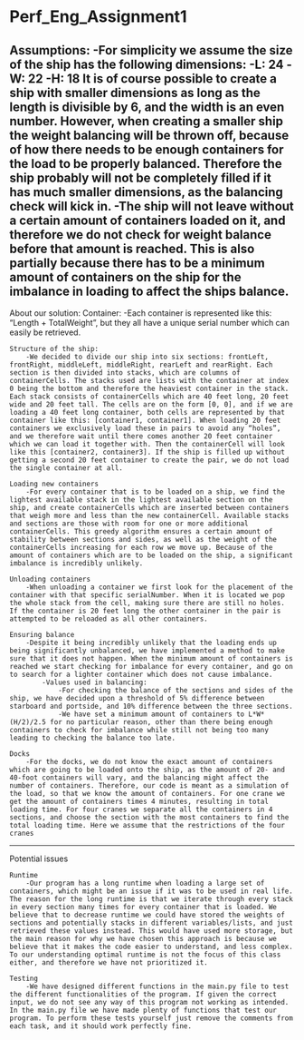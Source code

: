 # Perf_Eng_Assignment1

Assumptions:
    -For simplicity we assume the size of the ship has the following dimensions:
        -L: 24
        -W: 22
        -H: 18
It is of course possible to create a ship with smaller dimensions as long as the length is divisible by 6, and the width is an even number. However, when creating a smaller ship the weight balancing will be thrown off, because of how there needs to be enough containers for the load to be properly balanced. Therefore the ship probably will not be completely filled if it has much smaller dimensions, as the balancing check will kick in.
    -The ship will not leave without a certain amount of containers loaded on it, and therefore we do not check for weight balance before that amount is reached. This is also partially because there has to be a minimum amount of containers on the ship for the imbalance in loading to affect the ships balance.
-----------------------------------------------------------------------------------------------------------------------------

About our solution:
    Container:
        -Each container is represented like this: “Length + TotalWeight”, but they all have a unique serial number which can easily be retrieved.
    
    Structure of the ship:
        -We decided to divide our ship into six sections: frontLeft, frontRight, middleLeft, middleRight, rearLeft and rearRight. Each section is then divided into stacks, which are columns of containerCells. The stacks used are lists with the container at index 0 being the bottom and therefore the heaviest container in the stack. Each stack consists of containerCells which are 40 feet long, 20 feet wide and 20 feet tall. The cells are on the form [0, 0], and if we are loading a 40 feet long container, both cells are represented by that container like this: [container1, container1]. When loading 20 feet containers we exclusively load these in pairs to avoid any “holes”, and we therefore wait until there comes another 20 feet container which we can load it together with. Then the containerCell will look like this [container2, container3]. If the ship is filled up without getting a second 20 feet container to create the pair, we do not load the single container at all.
    
    Loading new containers
        -For every container that is to be loaded on a ship, we find the lightest available stack in the lightest available section on the ship, and create containerCells which are inserted between containers that weigh more and less than the new containerCell. Available stacks and sections are those with room for one or more additional containerCells. This greedy algorithm ensures a certain amount of stability between sections and sides, as well as the weight of the containerCells increasing for each row we move up. Because of the amount of containers which are to be loaded on the ship, a significant imbalance is incredibly unlikely.
    
    Unloading containers
        -When unloading a container we first look for the placement of the container with that specific serialNumber. When it is located we pop the whole stack from the cell, making sure there are still no holes. If the container is 20 feet long the other container in the pair is attempted to be reloaded as all other containers.

    Ensuring balance
        -Despite it being incredibly unlikely that the loading ends up being significantly unbalanced, we have implemented a method to make sure that it does not happen. When the minimum amount of containers is reached we start checking for imbalance for every container, and go on to search for a lighter container which does not cause imbalance.
            -Values used in balancing:
                -For checking the balance of the sections and sides of the ship, we have decided upon a threshold of 5% difference between starboard and portside, and 10% difference between the three sections.
                -We have set a minimum amount of containers to L*W*(H/2)/2.5 for no particular reason, other than there being enough containers to check for imbalance while still not being too many leading to checking the balance too late.

    Docks
        -For the docks, we do not know the exact amount of containers which are going to be loaded onto the ship, as the amount of 20- and 40-foot containers will vary, and the balancing might affect the number of containers. Therefore, our code is meant as a simulation of the load, so that we know the amount of containers. For one crane we get the amount of containers times 4 minutes, resulting in total loading time. For four cranes we separate all the containers in 4 sections, and choose the section with the most containers to find the total loading time. Here we assume that the restrictions of the four cranes 
-----------------------------------------------------------------------------------------------------------------------------

Potential issues

    Runtime
        -Our program has a long runtime when loading a large set of containers, which might be an issue if it was to be used in real life. The reason for the long runtime is that we iterate through every stack in every section many times for every container that is loaded. We believe that to decrease runtime we could have stored the weights of sections and potentially stacks in different variables/lists, and just retrieved these values instead. This would have used more storage, but the main reason for why we have chosen this approach is because we believe that it makes the code easier to understand, and less complex. To our understanding optimal runtime is not the focus of this class either, and therefore we have not prioritized it.

    Testing
        -We have designed different functions in the main.py file to test the different functionalities of the program. If given the correct input, we do not see any way of this program not working as intended. In the main.py file we have made plenty of functions that test our program. To perform these tests yourself just remove the comments from each task, and it should work perfectly fine.
